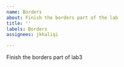 ```yaml
---
name: Borders
about: Finish the borders part of the lab
title: ''
labels: Borders
assignees: jkhaliqi

---
```


Finish the borders part of lab3
